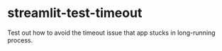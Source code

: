 # streamlit-test-timeout
Test out how to avoid the timeout issue that app stucks in long-running process.
